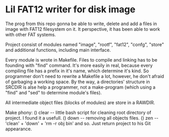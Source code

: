 # Lil FAT12 writer for disk image

The prog from this repo gonna be able to write, delete and add a files in image with FAT12 filesystem on it. It perspective, it has been able to work with other FAT systems.


Project consist of modules named "image", "rootf", "fat12", "confg", "store" and additional functions, including main interface.

Every module is wrote in Makefile. Files to compile and linking has to be founding with "find" command. It's more easily in real, because every compiling file has a prefix in it's name, which determine it's kind. So programmer don't need to rewrite a Makefile a lot, however, he don't afraid of garbaging a working space. By the way, a directories' structure in SRCDIR is alse help a programmer, not a make-program (which using a "find" and "sed" to determine module's files). 

All intermediate object files (blocks of modules) are store in a RAWDIR. 

Make phony:
    () clear -- little bash script for cleaning root directory of project. I found it a usefull.
    () down  -- removing all objects files.
    () zen   -- 'clean' + 'down' + 'rm -r obj bin' and so. Just return project to his Git appearance. 

